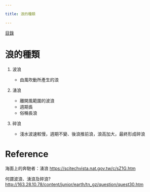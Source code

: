 ```yaml
---

title: 浪的種類

---
```


[目錄](https://ching367436.github.io/108-earth-science/)


# 浪的種類

1. 波浪
    - 由風吹動所產生的浪
    
2. 湧浪
    - 離開風範圍的波浪
    - 週期長
    - 俗稱長浪

3. 碎浪
    - 淺水波速較慢，週期不變、後浪推前浪，浪高加大，最終形成碎浪
    

# Reference  


海面上的奔馳者：湧浪 https://scitechvista.nat.gov.tw/c/sZ1G.htm


何謂波浪、湧浪及碎浪? http://163.28.10.78/content/junior/earth/tn_gz/question/quest30.htm
